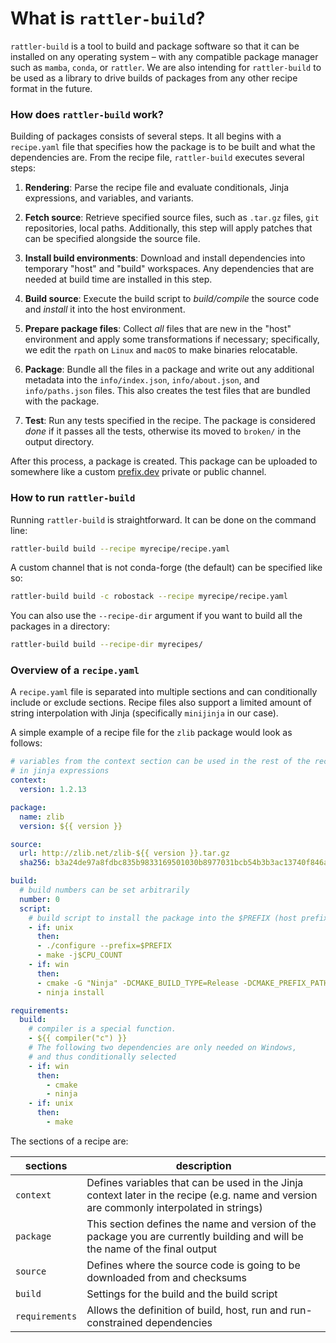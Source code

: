 # What is `rattler-build`?

`rattler-build` is a tool to build and package software so that it can be
installed on any operating system – with any compatible package manager such as
`mamba`, `conda`, or `rattler`. We are also intending for `rattler-build` to be
used as a library to drive builds of packages from any other recipe format in
the future.

### How does `rattler-build` work?

Building of packages consists of several steps. It all begins with a
`recipe.yaml` file that specifies how the package is to be built and what the
dependencies are. From the recipe file, `rattler-build` executes several steps:

1. **Rendering**:
Parse the recipe file and evaluate conditionals, Jinja expressions, and
variables, and variants.

2. **Fetch source**:
Retrieve specified source files, such as `.tar.gz` files, `git` repositories, local paths.
Additionally, this step will apply patches that can be specified alongside the source file.

3. **Install build environments**:
Download and install dependencies into temporary "host" and "build" workspaces.
Any dependencies that are needed at build time are installed in this step.

4. **Build source**:
Execute the build script to _build/compile_ the source code and _install_ it into the host environment.

5. **Prepare package files**:
Collect _all_ files that are new in the "host" environment and apply some transformations if necessary;
specifically, we edit the `rpath` on `Linux` and `macOS` to make binaries relocatable.

6. **Package**:
Bundle all the files in a package and write out any additional metadata into the `info/index.json`, `info/about.json`, and `info/paths.json` files.
This also creates the test files that are bundled with the package.

7. **Test**:
Run any tests specified in the recipe.
The package is considered _done_ if it passes all the tests, otherwise its moved to `broken/` in the output directory.

After this process, a package is created. This package can be uploaded to somewhere like a custom [prefix.dev](https://prefix.dev) private or public channel.

### How to run `rattler-build`

Running `rattler-build` is straightforward. It can be done on the command line:

```sh
rattler-build build --recipe myrecipe/recipe.yaml
```

A custom channel that is not conda-forge (the default) can be specified like so:

```sh
rattler-build build -c robostack --recipe myrecipe/recipe.yaml
```

You can also use the `--recipe-dir` argument if you want to build all the packages in a directory:

```sh
rattler-build build --recipe-dir myrecipes/
```

### Overview of a `recipe.yaml`

A `recipe.yaml` file is separated into multiple sections and can conditionally
include or exclude sections. Recipe files also support a limited amount of
string interpolation with Jinja (specifically `minijinja` in our case).

A simple example of a recipe file for the `zlib` package would look as follows:

```yaml title="recipe.yaml"
# variables from the context section can be used in the rest of the recipe
# in jinja expressions
context:
  version: 1.2.13

package:
  name: zlib
  version: ${{ version }}

source:
  url: http://zlib.net/zlib-${{ version }}.tar.gz
  sha256: b3a24de97a8fdbc835b9833169501030b8977031bcb54b3b3ac13740f846ab30

build:
  # build numbers can be set arbitrarily
  number: 0
  script:
    # build script to install the package into the $PREFIX (host prefix)
    - if: unix
      then:
      - ./configure --prefix=$PREFIX
      - make -j$CPU_COUNT
    - if: win
      then:
      - cmake -G "Ninja" -DCMAKE_BUILD_TYPE=Release -DCMAKE_PREFIX_PATH=%LIBRARY_PREFIX%
      - ninja install

requirements:
  build:
    # compiler is a special function.
    - ${{ compiler("c") }}
    # The following two dependencies are only needed on Windows,
    # and thus conditionally selected
    - if: win
      then:
        - cmake
        - ninja
    - if: unix
      then:
        - make
```

The sections of a recipe are:

| sections       | description                                                                                                                              |
|----------------|------------------------------------------------------------------------------------------------------------------------------------------|
| `context`      | Defines variables that can be used in the Jinja context later in the recipe (e.g. name and version are commonly interpolated in strings) |
| `package`      | This section defines the name and version of the package you are currently building and will be the name of the final output             |
| `source`       | Defines where the source code is going to be downloaded from and checksums                                                               |
| `build`        | Settings for the build and the build script                                                                                              |
| `requirements` | Allows the definition of build, host, run and run-constrained dependencies                                                               |
